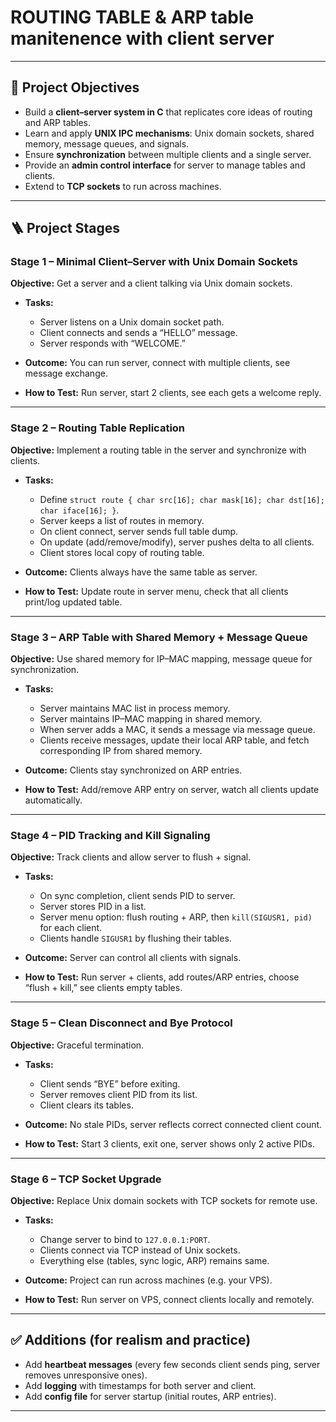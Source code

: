 # ROUTING TABLE & ARP table manitenence with client server
---

## 🎯 Project Objectives

* Build a **client–server system in C** that replicates core ideas of routing and ARP tables.
* Learn and apply **UNIX IPC mechanisms**: Unix domain sockets, shared memory, message queues, and signals.
* Ensure **synchronization** between multiple clients and a single server.
* Provide an **admin control interface** for server to manage tables and clients.
* Extend to **TCP sockets** to run across machines.

---

## 🪜 Project Stages

### Stage 1 – Minimal Client–Server with Unix Domain Sockets

**Objective:** Get a server and a client talking via Unix domain sockets.

* **Tasks:**

  * Server listens on a Unix domain socket path.
  * Client connects and sends a “HELLO” message.
  * Server responds with “WELCOME.”
* **Outcome:** You can run server, connect with multiple clients, see message exchange.
* **How to Test:** Run server, start 2 clients, see each gets a welcome reply.

---

### Stage 2 – Routing Table Replication

**Objective:** Implement a routing table in the server and synchronize with clients.

* **Tasks:**

  * Define `struct route { char src[16]; char mask[16]; char dst[16]; char iface[16]; }`.
  * Server keeps a list of routes in memory.
  * On client connect, server sends full table dump.
  * On update (add/remove/modify), server pushes delta to all clients.
  * Client stores local copy of routing table.
* **Outcome:** Clients always have the same table as server.
* **How to Test:** Update route in server menu, check that all clients print/log updated table.

---

### Stage 3 – ARP Table with Shared Memory + Message Queue

**Objective:** Use shared memory for IP–MAC mapping, message queue for synchronization.

* **Tasks:**

  * Server maintains MAC list in process memory.
  * Server maintains IP–MAC mapping in shared memory.
  * When server adds a MAC, it sends a message via message queue.
  * Clients receive messages, update their local ARP table, and fetch corresponding IP from shared memory.
* **Outcome:** Clients stay synchronized on ARP entries.
* **How to Test:** Add/remove ARP entry on server, watch all clients update automatically.

---

### Stage 4 – PID Tracking and Kill Signaling

**Objective:** Track clients and allow server to flush + signal.

* **Tasks:**

  * On sync completion, client sends PID to server.
  * Server stores PID in a list.
  * Server menu option: flush routing + ARP, then `kill(SIGUSR1, pid)` for each client.
  * Clients handle `SIGUSR1` by flushing their tables.
* **Outcome:** Server can control all clients with signals.
* **How to Test:** Run server + clients, add routes/ARP entries, choose “flush + kill,” see clients empty tables.

---

### Stage 5 – Clean Disconnect and Bye Protocol

**Objective:** Graceful termination.

* **Tasks:**

  * Client sends “BYE” before exiting.
  * Server removes client PID from its list.
  * Client clears its tables.
* **Outcome:** No stale PIDs, server reflects correct connected client count.
* **How to Test:** Start 3 clients, exit one, server shows only 2 active PIDs.

---

### Stage 6 – TCP Socket Upgrade

**Objective:** Replace Unix domain sockets with TCP sockets for remote use.

* **Tasks:**

  * Change server to bind to `127.0.0.1:PORT`.
  * Clients connect via TCP instead of Unix sockets.
  * Everything else (tables, sync logic, ARP) remains same.
* **Outcome:** Project can run across machines (e.g. your VPS).
* **How to Test:** Run server on VPS, connect clients locally and remotely.

---

## ✅ Additions (for realism and practice)

* Add **heartbeat messages** (every few seconds client sends ping, server removes unresponsive ones).
* Add **logging** with timestamps for both server and client.
* Add **config file** for server startup (initial routes, ARP entries).

---
